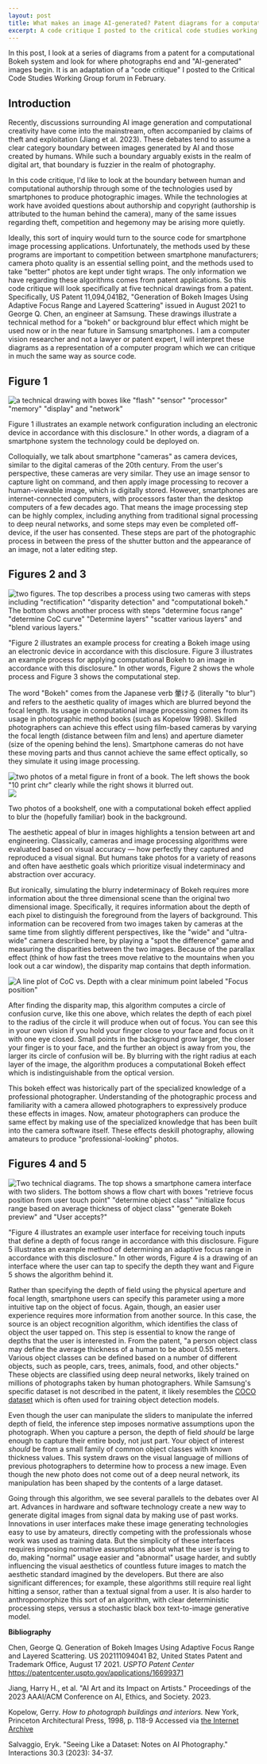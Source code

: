 ```yaml
---
layout: post
title: What makes an image AI-generated? Patent diagrams for a computational Bokeh effect
excerpt: A code critique I posted to the critical code studies working group 2024.
---
```


In this post, I look at a series of diagrams from a patent for a computational Bokeh system and look for where photographs end and "AI-generated" images begin. It is an adaptation of a "code critique" I posted to the Critical Code Studies Working Group forum in February.

## Introduction

Recently, discussions surrounding AI image generation and computational creativity have come into the mainstream, often accompanied by claims of theft and exploitation (Jiang et al. 2023). These debates tend to assume a clear category boundary between images generated by AI and those created by humans. While such a boundary arguably exists in the realm of digital art, that boundary is fuzzier in the realm of photography.

In this code critique, I'd like to look at the boundary between human and computational authorship through some of the technologies used by smartphones to produce photographic images. While the technologies at work have avoided questions about authorship and copyright (authorship is attributed to the human behind the camera), many of the same issues regarding theft, competition and hegemony may be arising more quietly.

Ideally, this sort of inquiry would turn to the source code for smartphone image processing applications. Unfortunately, the methods used by these programs are important to competition between smartphone manufacturers; camera photo quality is an essential selling point, and the methods used to take "better" photos are kept under tight wraps. The only information we have regarding these algorithms comes from patent applications.  So this code critique will look specifically at five technical drawings from a patent. Specifically, US Patent 11,094,041B2, "Generation of Bokeh Images Using Adaptive Focus Range and Layered Scattering" issued in August 2021 to George Q. Chen, an engineer at Samsung. These drawings illustrate a technical method for a "bokeh" or background blur effect which might be used now or in the near future in Samsung smartphones. I am a computer vision researcher and not a lawyer or patent expert, I will interpret these diagrams as a representation of a computer program which we can critique in much the same way as source code.

## Figure 1

![a technical drawing with boxes like "flash" "sensor" "processor" "memory" "display" and "network"]({{site.baseurl}}/assets/images/bokeh/figure1.png)

Figure 1 illustrates an example network configuration including an electronic device in accordance with this disclosure." In other words, a diagram of a smartphone system the technology could be deployed on.

Colloquially, we talk about smartphone "cameras" as camera devices, similar to the digital cameras of the 20th century. From the user's perspective, these cameras are very similar. They use an image sensor to capture light on command, and then apply image processing to recover a human-viewable image, which is digitally stored. However, smartphones are internet-connected computers, with processors faster than the desktop computers of a few decades ago. That means the image processing step can be highly complex, including anything from traditional signal processing to deep neural networks, and some steps may even be completed off-device, if the user has consented. These steps are part of the photographic process  in between the press of the shutter button and the appearance of an image, not a later editing step.

## Figures 2 and 3

![two figures. The top describes a process using two cameras with steps including "rectification" "disparity detection" and "computational bokeh." The bottom shows another process with steps "determine focus range" "determine CoC curve" "Determine layers" "scatter various layers" and "blend various layers."]({{site.baseurl}}/assets/images/bokeh/figure23.png)

"Figure 2 illustrates an example process for creating a Bokeh image using an electronic device in accordance with this disclosure. Figure 3 illustrates an example process for applying computational Bokeh to an image in accordance with this disclosure." In other words, Figure 2 shows the whole process and Figure 3 shows the computational step.

The word "Bokeh" comes from the Japanese verb 暈ける (literally "to blur") and refers to the aesthetic quality of images which are blurred beyond the focal length. Its usage in computational image processing comes from its usage in photographic method books (such as Kopelow 1998). Skilled photographers can achieve this effect using film-based cameras by varying the focal length (distance between film and lens) and aperture diameter (size of the opening behind the lens). Smartphone cameras do not have these moving parts and thus cannot achieve the same effect optically, so they simulate it using image processing.

![two photos of a metal figure in front of a book. The left shows the book "10 print chr" clearly while the right shows it blurred out.]({{site.baseurl}}/assets/images/bokeh/printchr1.jpg) ![]({{site.baseurl}}/assets/images/bokeh/printchr2.jpg)

Two photos of a bookshelf, one with a computational bokeh effect applied to blur the (hopefully familiar) book in the background.

The aesthetic appeal of blur in images highlights a tension between art and engineering. Classically, cameras and image processing algorithms were evaluated based on visual accuracy — how perfectly they captured and reproduced a visual signal. But humans take photos for a variety of reasons and often have aesthetic goals which prioritize visual indeterminacy and abstraction over accuracy.

But ironically, simulating the blurry indeterminacy of Bokeh requires more information about the three dimensional scene than the original two dimensional image. Specifically, it requires information about the depth of each pixel to distinguish the foreground from the layers of background. This information can be recovered from two images taken by cameras at the same time from slightly different perspectives, like the "wide" and "ultra-wide" camera described here, by playing a "spot the difference" game and measuring the disparities between the two images. Because of the parallax effect (think of how fast the trees move relative to the mountains when you look out a car window), the disparity map contains that depth information.

![A line plot of CoC vs. Depth with a clear minimum point labeled "Focus position"]({{site.baseurl}}/assets/images/bokeh/figure9.png)

After finding the disparity map, this algorithm computes a circle of confusion curve, like this one above, which relates the depth of each pixel to the radius of the circle it will produce when out of focus. You can see this in your own vision if you hold your finger close to your face and focus on it with one eye closed. Small points in the background grow larger, the closer your finger is to your face, and the further an object is away from you, the larger its circle of confusion will be. By blurring with the right radius at each layer of the image, the algorithm produces a computational Bokeh effect which is indistinguishable from the optical version.

This bokeh effect was historically part of the specialized knowledge of a professional photographer. Understanding of the photographic process and familiarity with a camera allowed photographers to expressively produce these effects in images. Now, amateur photographers can produce the same effect by making use of the specialized knowledge that has been built into the camera software itself. These effects deskill photography, allowing amateurs to produce "professional-looking" photos.

## Figures 4 and 5

![Two technical diagrams. The top shows a smartphone camera interface with two sliders. The bottom shows a flow chart with boxes "retrieve focus position from user touch point" "determine object class" "initialize focus range based on average thickness of object class" "generate Bokeh preview" and "User accepts?"]({{site.baseurl}}/assets/images/bokeh/figure45.png)

"Figure 4 illustrates an example user interface for receiving touch inputs that define a depth of focus range in accordance with this disclosure. Figure 5 illustrates an example method of determining an adaptive focus range in accordance with this disclosure." In other words, Figure 4 is a drawing of an interface where the user can tap to specify the depth they want and Figure 5 shows the algorithm behind it.

Rather than specifying the depth of field using the physical aperture and focal length, smartphone users can specify this parameter using a more intuitive tap on the object of focus. Again, though, an easier user experience requires more information from another source. In this case, the source is an object recognition algorithm, which identifies the class of object the user tapped on. This step is essential to know the range of depths that the user is interested in. From the patent, "a person object class may define the average thickness of a human to be about 0.55 meters. Various object classes can be defined based on a number of different objects, such as people, cars, trees, animals, food, and other objects." These objects are classified using deep neural networks, likely trained on millions of photographs taken by human photographers. While Samsung's specific dataset is not described in the patent, it likely resembles the [COCO dataset](https://cocodataset.org/#explore) which is often used for training object detection models.

Even though the user can manipulate the sliders to manipulate the inferred depth of field, the inference step imposes normative assumptions upon the photograph. When you capture a person, the depth of field *should* be large enough to capture their entire body, not just part. Your object of interest *should* be from a small family of common object classes with known thickness values. This system draws on the visual language of millions of previous photographers to determine how to process a new image. Even though the new photo does not come out of a deep neural network, its manipulation has been shaped by the contents of a large dataset.

Going through this algorithm, we see several parallels to the debates over AI art. Advances in hardware and software technology create a new way to generate digital images from signal data by making use of past works. Innovations in user interfaces make these image generating technologies easy to use by amateurs, directly competing with the professionals whose work was used as training data. But the simplicity of these interfaces requires imposing normative assumptions about what the user is trying to do, making "normal" usage easier and "abnormal" usage harder, and subtly influencing the visual aesthetics of countless future images to match the aesthetic standard imagined by the developers. But there are also significant differences; for example, these algorithms still require real light hitting a sensor, rather than a textual signal from a user. It is also harder to anthropomorphize this sort of an algorithm, with clear deterministic processing steps, versus a stochastic black box text-to-image generative model.

**Bibliography**

Chen, George Q. Generation of Bokeh Images Using Adaptive Focus Range and Layered Scattering. US 202111094041 B2, United States Patent and Trademark Office, August 17 2021. *USPTO Patent Center* https://patentcenter.uspto.gov/applications/16699371

Jiang, Harry H., et al. "AI Art and its Impact on Artists." Proceedings of the 2023 AAAI/ACM Conference on AI, Ethics, and Society. 2023.

Kopelow, Gerry. *How to photograph buildings and interiors.* New York, Princeton Architectural Press, 1998, p. 118-9 Accessed via [the Internet Archive](https://archive.org/details/howtophotographb0000kope/)

Salvaggio, Eryk. "Seeing Like a Dataset: Notes on AI Photography." Interactions 30.3 (2023): 34-37.